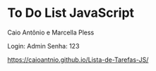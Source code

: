 # To Do List JavaScript

Caio Antônio e Marcella Pless

Login: Admin
Senha: 123

https://caioantnio.github.io/Lista-de-Tarefas-JS/
